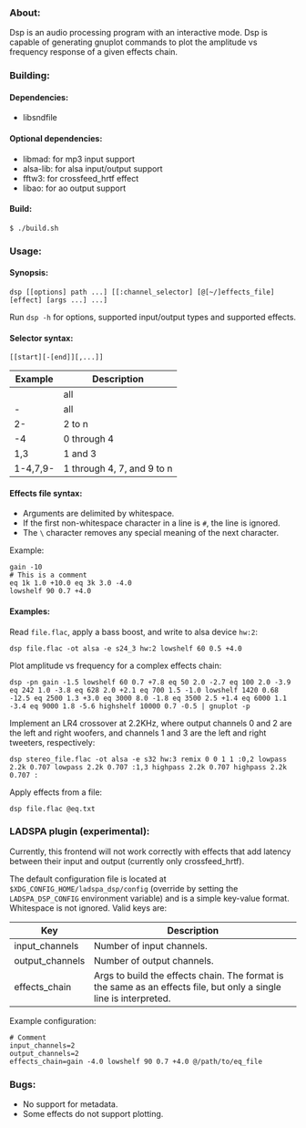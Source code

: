 ### About:

Dsp is an audio processing program with an interactive mode. Dsp is capable of generating gnuplot commands to plot the amplitude vs frequency response of a given effects chain.

### Building:

#### Dependencies:

* libsndfile

#### Optional dependencies:

* libmad: for mp3 input support
* alsa-lib: for alsa input/output support
* fftw3: for crossfeed_hrtf effect
* libao: for ao output support

#### Build:

	$ ./build.sh

### Usage:

#### Synopsis:

	dsp [[options] path ...] [[:channel_selector] [@[~/]effects_file] [effect] [args ...] ...]

Run `dsp -h` for options, supported input/output types and supported effects.

#### Selector syntax:

	[[start][-[end]][,...]]

Example | Description
--- | ---
<empty> | all
- | all
2- | 2 to n
-4 | 0 through 4
1,3 | 1 and 3
1-4,7,9- | 1 through 4, 7, and 9 to n

#### Effects file syntax:

* Arguments are delimited by whitespace.
* If the first non-whitespace character in a line is `#`, the line is ignored.
* The `\` character removes any special meaning of the next character.

Example:

	gain -10
	# This is a comment
	eq 1k 1.0 +10.0 eq 3k 3.0 -4.0
	lowshelf 90 0.7 +4.0

#### Examples:

Read `file.flac`, apply a bass boost, and write to alsa device `hw:2`:

	dsp file.flac -ot alsa -e s24_3 hw:2 lowshelf 60 0.5 +4.0

Plot amplitude vs frequency for a complex effects chain:

	dsp -pn gain -1.5 lowshelf 60 0.7 +7.8 eq 50 2.0 -2.7 eq 100 2.0 -3.9 eq 242 1.0 -3.8 eq 628 2.0 +2.1 eq 700 1.5 -1.0 lowshelf 1420 0.68 -12.5 eq 2500 1.3 +3.0 eq 3000 8.0 -1.8 eq 3500 2.5 +1.4 eq 6000 1.1 -3.4 eq 9000 1.8 -5.6 highshelf 10000 0.7 -0.5 | gnuplot -p

Implement an LR4 crossover at 2.2KHz, where output channels 0 and 2 are the left and right woofers, and channels 1 and 3 are the left and right tweeters, respectively:

	dsp stereo_file.flac -ot alsa -e s32 hw:3 remix 0 0 1 1 :0,2 lowpass 2.2k 0.707 lowpass 2.2k 0.707 :1,3 highpass 2.2k 0.707 highpass 2.2k 0.707 :

Apply effects from a file:

	dsp file.flac @eq.txt

### LADSPA plugin (experimental):

Currently, this frontend will not work correctly with effects that add latency between their input and output (currently only crossfeed_hrtf).

The default configuration file is located at `$XDG_CONFIG_HOME/ladspa_dsp/config` (override by setting the `LADSPA_DSP_CONFIG` environment variable) and is a simple key-value format. Whitespace is not ignored. Valid keys are:

Key | Description
--- | ---
input_channels | Number of input channels.
output_channels | Number of output channels.
effects_chain | Args to build the effects chain. The format is the same as an effects file, but only a single line is interpreted.

Example configuration:

	# Comment
	input_channels=2
	output_channels=2
	effects_chain=gain -4.0 lowshelf 90 0.7 +4.0 @/path/to/eq_file

### Bugs:

* No support for metadata.
* Some effects do not support plotting.

